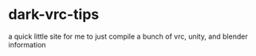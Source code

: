 # dark-vrc-tips
a quick little site for me to just compile a bunch of vrc, unity, and blender information
